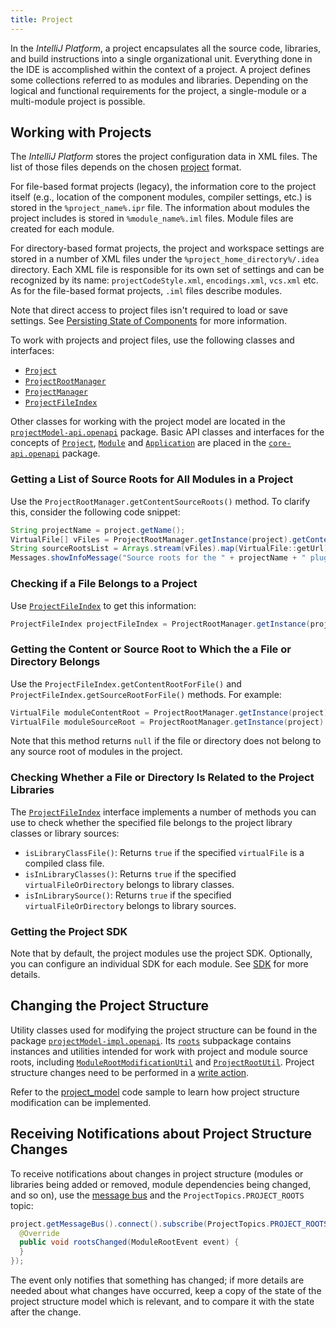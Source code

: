 ```yaml
---
title: Project
---
```

<!-- Copyright 2000-2020 JetBrains s.r.o. and other contributors. Use of this source code is governed by the Apache 2.0 license that can be found in the LICENSE file. -->

In the *IntelliJ Platform*, a project encapsulates all the source code, libraries, and build instructions into a single organizational unit. 
Everything done in the IDE is accomplished within the context of a project. 
A project defines some collections referred to as modules and libraries. 
Depending on the logical and functional requirements for the project, a single-module or a multi-module project is possible.

## Working with Projects

The *IntelliJ Platform* stores the project configuration data in XML files. 
The list of those files depends on the chosen [project](https://www.jetbrains.com/help/idea/about-projects.html) format.

For file-based format projects (legacy), the information core to the project itself (e.g., location of the component modules, compiler settings, etc.) is stored in the `%project_name%.ipr` file. 
The information about modules the project includes is stored in `%module_name%.iml` files. 
Module files are created for each module.

For directory-based format projects, the project and workspace settings are stored in a number of XML files under the `%project_home_directory%/.idea` directory. 
Each XML file is responsible for its own set of settings and can be recognized by its name: `projectCodeStyle.xml`, `encodings.xml`, `vcs.xml` etc. 
As for the file-based format projects, `.iml` files describe modules.

Note that direct access to project files isn't required to load or save settings. 
See [Persisting State of Components](../../basics/persisting_state_of_components.md) for more information.

To work with projects and project files, use the following classes and interfaces:
* [`Project`](upsource:///platform/core-api/src/com/intellij/openapi/project/Project.java)
* [`ProjectRootManager`](upsource:///platform/projectModel-api/src/com/intellij/openapi/roots/ProjectRootManager.java)
* [`ProjectManager`](upsource:///platform/projectModel-api/src/com/intellij/openapi/project/ProjectManager.java)
* [`ProjectFileIndex`](upsource:///platform/projectModel-api/src/com/intellij/openapi/roots/ProjectFileIndex.java)

Other classes for working with the project model are located in the [`projectModel-api.openapi`](upsource:///platform/projectModel-api/src/com/intellij/openapi) package. 
Basic API classes and interfaces for the concepts of [`Project`](upsource:///platform/core-api/src/com/intellij/openapi/project/Project.java), [`Module`](upsource:///platform/core-api/src/com/intellij/openapi/module/Module.java) and [`Application`](upsource:///platform/core-api/src/com/intellij/openapi/application/Application.java)  are placed in the [`core-api.openapi`](upsource:///platform/core-api/src/com/intellij/openapi) package.

### Getting a List of Source Roots for All Modules in a Project
Use the `ProjectRootManager.getContentSourceRoots()` method. To clarify this, consider the following code snippet:

```java
String projectName = project.getName();
VirtualFile[] vFiles = ProjectRootManager.getInstance(project).getContentSourceRoots();
String sourceRootsList = Arrays.stream(vFiles).map(VirtualFile::getUrl).collect(Collectors.joining("\n"));
Messages.showInfoMessage("Source roots for the " + projectName + " plugin:\n" + sourceRootsList, "Project Properties");
```

### Checking if a File Belongs to a Project
Use [`ProjectFileIndex`](upsource:///platform/projectModel-api/src/com/intellij/openapi/roots/ProjectFileIndex.java) to get this information:

```java
ProjectFileIndex projectFileIndex = ProjectRootManager.getInstance(project).getFileIndex();
```

### Getting the Content or Source Root to Which the a File or Directory Belongs
Use the `ProjectFileIndex.getContentRootForFile()` and `ProjectFileIndex.getSourceRootForFile()` methods. 
For example:

```java
VirtualFile moduleContentRoot = ProjectRootManager.getInstance(project).getFileIndex().getContentRootForFile(virtualFileOrDirectory);
VirtualFile moduleSourceRoot = ProjectRootManager.getInstance(project).getFileIndex().getSourceRootForFile(virtualFileOrDirectory);
```

Note that this method returns `null` if the file or directory does not belong to any source root of modules in the project.
 
### Checking Whether a File or Directory Is Related to the Project Libraries
The [`ProjectFileIndex`](upsource:///platform/projectModel-api/src/com/intellij/openapi/roots/ProjectFileIndex.java) interface implements a number of methods you can use to check whether the specified file belongs to the project library classes or library sources:
* `isLibraryClassFile()`: Returns `true` if the specified `virtualFile` is a compiled class file.
* `isInLibraryClasses()`: Returns `true` if the specified `virtualFileOrDirectory` belongs to library classes.
* `isInLibrarySource()`: Returns `true` if the specified `virtualFileOrDirectory` belongs to library sources.

### Getting the Project SDK
Note that by default, the project modules use the project SDK. 
Optionally, you can configure an individual SDK for each module. 
See [SDK](sdk.md) for more details.

## Changing the Project Structure
Utility classes used for modifying the project structure can be found in the package [`projectModel-impl.openapi`](upsource:///platform/projectModel-impl/src/com/intellij/openapi). Its [`roots`](upsource:///platform/projectModel-impl/src/com/intellij/openapi/roots/) subpackage contains instances and utilities intended for work with project and module source roots, including [`ModuleRootModificationUtil`](upsource:///platform/projectModel-api/src/com/intellij/openapi/roots/ModuleRootModificationUtil.java) and [`ProjectRootUtil`](upsource:///platform/projectModel-impl/src/com/intellij/openapi/projectRoots/impl/ProjectRootUtil.java). Project structure
changes need to be performed in a [write action](/basics/architectural_overview/general_threading_rules.md#readwrite-lock).

Refer to the [project_model](https://github.com/JetBrains/intellij-sdk-docs/blob/master/code_samples/project_model/src/main/java/org/intellij/sdk/project/model/ModificationAction.java) code sample to learn how project structure modification can be implemented.

## Receiving Notifications about Project Structure Changes
To receive notifications about changes in project structure (modules or libraries being added or removed, module dependencies being changed, and so on), use the [message bus](/reference_guide/messaging_infrastructure.md) and the `ProjectTopics.PROJECT_ROOTS` topic:

```java
project.getMessageBus().connect().subscribe(ProjectTopics.PROJECT_ROOTS, new ModuleRootListener() {
  @Override
  public void rootsChanged(ModuleRootEvent event) {
  }
});
```

The event only notifies that something has changed; if more details are needed about what changes have occurred, keep a copy of the state of the project structure model which is relevant, and to compare it with the state after the change.
